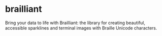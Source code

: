 # brailliant
Bring your data to life with Brailliant: the library for creating beautiful, accessible sparklines and terminal images with Braille Unicode characters.

